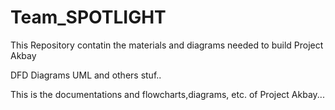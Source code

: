 # Team_SPOTLIGHT
This Repository contatin the materials and diagrams needed to build Project Akbay

DFD Diagrams
UML
and others stuf..

This is the documentations and flowcharts,diagrams, etc. of Project Akbay...
